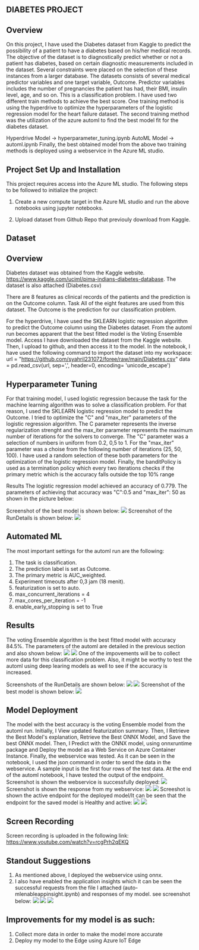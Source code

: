 ## DIABETES PROJECT

## Overview
On this project, I have used the Diabetes dataset from Kaggle to predict the possibility of a patient to have a diabetes based on his/her medical records. The objective of the dataset is to diagnostically predict whether or not a patient has diabetes, based on certain diagnostic measurements included in the dataset. Several constraints were placed on the selection of these instances from a larger database. The datasets consists of several medical predictor variables and one target variable, Outcome. Predictor variables includes the number of pregnancies the patient has had, their BMI, insulin level, age, and so on. This is a classification problem. I have used two different train methods to achieve the best score. One training method is using the hyperdrive to optimize the hyperparameters of the logistic regression model for the heart failure dataset. The second training method was the utilization of the azure automl to find the best model fit for the diabetes dataset.

Hyperdrive Model -> hyperparameter_tuning.ipynb
AutoML Model -> automl.ipynb
Finally, the best obtained model from the above two training methods is deployed using a webservice in the Azure ML studio.

## Project Set Up and Installation

This project requires access into the Azure ML studio. The following steps to be followed to initialize the project:
 
1. Create a new compute target in the Azure ML studio and run the above notebooks using jupyter notebooks.

2. Upload dataset from Github Repo that previouly download from Kaggle.

## Dataset
## Overview
Diabetes dataset was obtained from the Kaggle website. https://www.kaggle.com/uciml/pima-indians-diabetes-database. The dataset is also attached (Diabetes.csv)

There are 8 features as clinical records of the patients and the prediction is on the Outcome column.
Task
All of the eight features are used from this dataset. The Outcome is the prediction for our classification problem.

For the hyperdrive, I have used the SKLEARN logistic regression algorithm to predict the Outcome column using the Diabetes dataset.
From the automl run becomes apparent that the best fitted model is the Voting Ensemble model.
Access
I have downloaded the dataset from the Kaggle website. Then, I upload to github, and then access it to the model.
In the notebook, I have used the following command to import the dataset into my workspace: 
url = "https://github.com/syahril231072/foree/raw/main/Diabetes.csv"
data = pd.read_csv(url, sep=',', header=0, encoding= 'unicode_escape')

## Hyperparameter Tuning

For that training model, I used logistic regression because the task for the machine learning algorithm was to solve a classification problem. For that reason, I used the SKLEARN logistic regression model to predict the Outcome. I tried to optimize the "C" and "max_iter" parameters of the logistic regression algorithm. The C parameter represents the inverse regularization strenght and the max_iter parameter represents the maximum number of iterations for the solvers to converge. The "C" parameter was a selection of numbers in uniform from 0.2, 0,5 to 1. For the "max_iter" parameter was a choise from the following number of iterations (25, 50, 100). I have used a random selection of these both parameters for the optimization of the logistic regression model. Finally, the banditPolicy is used as a termination policy which every two iterations checks if the primary metric which is the accuracy falls outside the top 10% range

Results
The logistic regression model achieved an accuracy of 0.779. The parameters of achieving that accuracy was "C":0.5 and "max_iter": 50 as shown in the picture below:

Screenshot of the best model is shown below:
![](hypermodelregister.png)
Screenshot of the RunDetails is shown below:
![](hyperparameterrun.png)

## Automated ML
The most important settings for the automl run are the following:
1. The task is classification.
2. The prediction label is set as Outcome.
3. The primary metric is AUC_weighted.
4. Experiment timeouts after 0,3 jam (18 menit).
5. featurization is set to auto.
6. max_concurrent_iterations = 4
7. max_cores_per_iteration = -1
8. enable_early_stopping is set to True
## Results
The voting Ensemble algorithm is the best fitted model with accuracy 84.5%. The parameters of the automl are detailed in the previous section and also shown below:
![](bestrunml1.png)
![](bestrunml2.png)
One of the impovements will be to collect more data for this classification problem. Also, it might be worthy to test the automl using deep learing models as well to see if the accuracy is increased.

Screenshots of the RunDetails are shown below:
![](rundetailautoml.png)
![](rundetailautoml1.png)
Screenshot of the best model is shown below:
![](bestmodelautoml.png)
## Model Deployment
The model with the best accuracy is the voting Ensemble model from the automl run. Initially, I View updated featurization summary. Then, I Retrieve the Best Model's explanation, Retrieve the Best ONNX Model, and Save the best ONNX model. Then, I Predict with the ONNX model, using onnxruntime package and Deploy the model as a Web Service on Azure Container Instance. Finally, the webservice was tested. As it can be seen in the notebook, I used the json command in order to send the data in the webservice. A sample input is the first four rows of the test data. At the end of the automl notebook, I have tested the output of the endpoint.
Screenshot is shown the webservice is successfully deployed:
![](webservicesuccess.png)
Screenshot is shown the response from my webservice:
![](test1.png)
![](test2.png)
Screeshot is shown the active endpoint for the deployed model/It can be seen that the endpoint for the saved model is Healthy and active:
![](deployhealthy.png)
![](deployhealthy1.png)
## Screen Recording
Screen recording is uploaded in the following link: https://www.youtube.com/watch?v=rcgPrh2qEKQ
## Standout Suggestions
1. As mentioned above, I deployed the webservice using onnx. 
2. I also have enabled the application insights which it can be seen the successful requests from the file I attached (auto-mlenableappinsight.ipynb) and responses of my model. see screenshot below:
![](enable1.png)
![](enable2.png)
![](enable3.png)


## Improvements for my model is as such:

1. Collect more data in order to make the model more accurate
2. Deploy my model to the Edge using Azure IoT Edge
